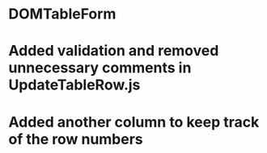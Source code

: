 # DOMTableForm
# Added validation and removed unnecessary comments in UpdateTableRow.js
# Added another column to keep track of the row numbers
